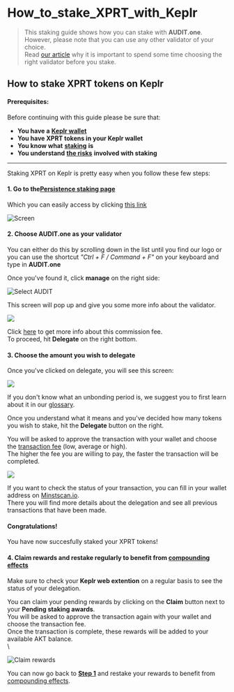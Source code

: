 # How\_to\_stake\_XPRT\_with\_Keplr

> This staking guide shows how you can stake with **AUDIT.one**.\
> However, please note that you can use any other validator of your choice.\
> Read [our article](../getting-started/importance\_of\_choosing\_the\_right\_validator.md) why it is important to spend some time choosing the right validator before you stake.

## How to stake XPRT tokens on Keplr

#### Prerequisites:

Before continuing with this guide please be sure that:

* **You have a** [**Keplr wallet**](../crypto-wallets/how\_to\_create\_a\_keplr\_wallet.md)
* **You have XPRT tokens in your Keplr wallet**
* **You know what** [**staking**](../getting-started/what\_is\_staking.md) **is**
* **You understand** [**the risks**](../getting-started/risks\_of\_staking.md) **involved with staking**

***

Staking XPRT on Keplr is pretty easy when you follow these few steps:

#### **1. Go to the**[**Persistence staking page**](https://wallet.keplr.app/#/core/stake)

Which you can easily access by clicking [this link](https://wallet.keplr.app/#/core/stake)

![Screen](https://user-images.githubusercontent.com/95366163/148555158-4dab8818-466b-4264-933c-0b8e4e0f96eb.png)

#### **2. Choose AUDIT.one as your validator**

You can either do this by scrolling down in the list until you find our logo or you can use the shortcut _"Ctrl + F / Command + F"_ on your keyboard and type in **AUDIT.one**

Once you've found it, click **manage** on the right side:

![Select AUDIT](https://user-images.githubusercontent.com/95366163/148555137-229daa34-72f1-403b-8b9e-5c14b7a797f1.png)

This screen will pop up and give you some more info about the validator.

![](https://user-images.githubusercontent.com/95366163/148533039-a00b4cf5-e902-4923-83bf-d87cd8f8ea27.png)

Click [here](../glossary/validator\_fee.md) to get more info about this commission fee.\
To proceed, hit **Delegate** on the right bottom.

#### **3. Choose the amount you wish to delegate**

Once you've clicked on delegate, you will see this screen:

![](https://user-images.githubusercontent.com/95366163/148555199-0018410e-0f6d-4c0c-9707-6995aee93954.png)

If you don't know what an unbonding period is, we suggest you to first learn about it in our [glossary](../glossary/unbonding\_period.md).

Once you understand what it means and you've decided how many tokens you wish to stake, hit the **Delegate** button on the right.

You will be asked to approve the transaction with your wallet and choose the [transaction fee](../glossary/transaction\_fees.md) (low, average or high).\
The higher the fee you are willing to pay, the faster the transaction will be completed.

![](https://user-images.githubusercontent.com/95366163/148555558-bda348f8-3baf-45ad-8183-0724e3bc5310.png)

If you want to check the status of your transaction, you can fill in your wallet address on [Minstscan.io](https://www.mintscan.io/persistence).\
There you will find more details about the delegation and see all previous transactions that have been made.

#### **Congratulations!**

You have now succesfully staked your XPRT tokens!

#### **4. Claim rewards and restake regularly to benefit from** [**compounding effects**](../glossary/compounding\_interest.md)

Make sure to check your **Keplr web extention** on a regular basis to see the status of your delegation.

You can claim your pending rewards by clicking on the **Claim** button next to your **Pending staking awards**.\
You will be asked to approve the transaction again with your wallet and choose the transaction fee.\
Once the transaction is complete, these rewards will be added to your available AKT balance.\
\


![Claim rewards](https://user-images.githubusercontent.com/95366163/148556552-01c2ec75-8a10-4797-bd03-c5d9e7e4955c.png)

You can now go back to [**Step 1**](how\_to\_stake\_xprt\_with\_keplr.md#step1) and restake your rewards to benefit from [compounding effects](../glossary/compounding\_interest.md).
